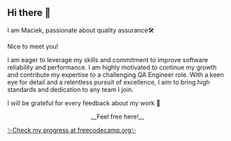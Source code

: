 <h2 align="left"> Hi there 👋</h2>
<p align="left">I am Maciek, passionate about quality assurance🛠️ </p>

<p align="left">Nice to meet you!</p>

<p align="left">I am eager to leverage my skills and commitment to improve software reliability and performance. I am highly motivated to continue my growth and contribute my expertise to a challenging QA Engineer role. With a keen eye for detail and a relentless pursuit of excellence, I aim to bring high standards and dedication to any team I join. </p>


<p align="left">I will be grateful for every feedback about my work 🙏</p>
<p align="center">__Feel free here!__</p>

<p align="left">
<a href="https://www.freecodecamp.org/fccc2ff190b-9906-41fd-965e-dcf9c64b9d5f">✨Check my progress at freecodecamp.org✨</a></p>
